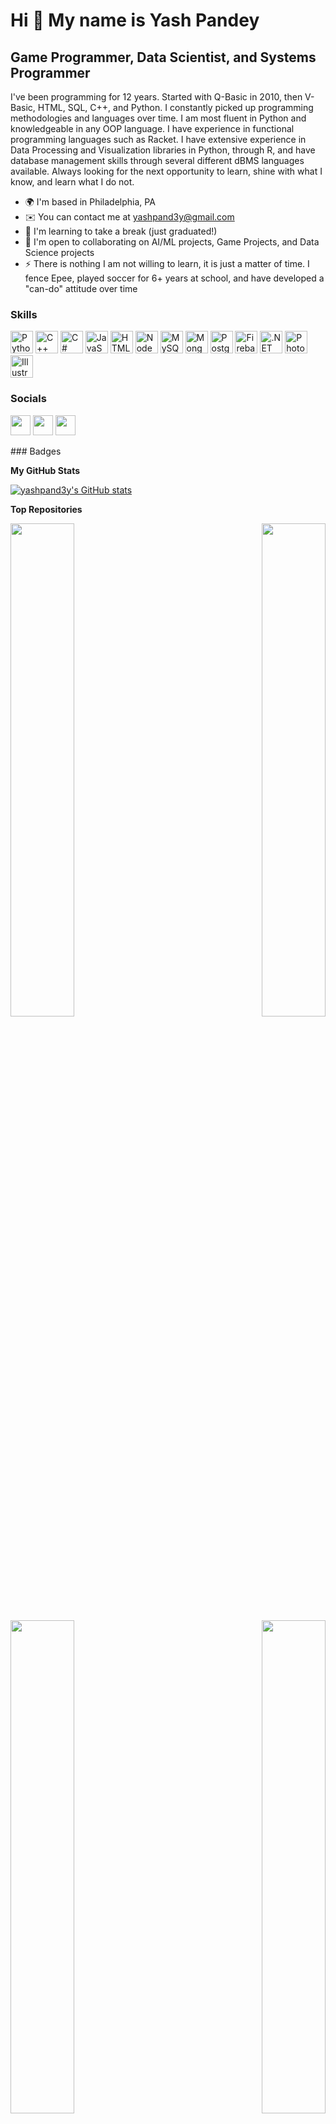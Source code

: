 Hi 👋 My name is Yash Pandey
============================

Game Programmer, Data Scientist, and Systems Programmer
-------------------------------------------------------

I've been programming for 12 years. Started with Q-Basic in 2010, then V-Basic, HTML, SQL, C++, and Python. I constantly picked up programming methodologies and languages over time. I am most fluent in Python and knowledgeable in any OOP language. I have experience in functional programming languages such as Racket. I have extensive experience in Data Processing and Visualization libraries in Python, through R, and have database management skills through several different dBMS languages available. Always looking for the next opportunity to learn, shine with what I know, and learn what I do not.

* 🌍  I'm based in Philadelphia, PA
* ✉️  You can contact me at [yashpand3y@gmail.com](mailto:yashpand3y@gmail.com)
* 🧠  I'm learning to take a break (just graduated!)
* 🤝  I'm open to collaborating on AI/ML projects, Game Projects, and Data Science projects
* ⚡  There is nothing I am not willing to learn, it is just a matter of time. I fence Epee, played soccer for 6+ years at school, and have developed a "can-do" attitude over time

### Skills

<p align="left">
<a href="https://www.python.org/" target="_blank" rel="noreferrer"><img src="https://raw.githubusercontent.com/danielcranney/readme-generator/main/public/icons/skills/python-colored.svg" width="36" height="36" alt="Python" /></a>
<a href="https://docs.microsoft.com/en-us/cpp/?view=msvc-170" target="_blank" rel="noreferrer"><img src="https://raw.githubusercontent.com/danielcranney/readme-generator/main/public/icons/skills/cplusplus-colored.svg" width="36" height="36" alt="C++" /></a>
<a href="https://docs.microsoft.com/en-us/dotnet/csharp/" target="_blank" rel="noreferrer"><img src="https://raw.githubusercontent.com/danielcranney/readme-generator/main/public/icons/skills/csharp-colored.svg" width="36" height="36" alt="C#" /></a>
<a href="https://developer.mozilla.org/en-US/docs/Web/JavaScript" target="_blank" rel="noreferrer"><img src="https://raw.githubusercontent.com/danielcranney/readme-generator/main/public/icons/skills/javascript-colored.svg" width="36" height="36" alt="JavaScript" /></a>
<a href="https://developer.mozilla.org/en-US/docs/Glossary/HTML5" target="_blank" rel="noreferrer"><img src="https://raw.githubusercontent.com/danielcranney/readme-generator/main/public/icons/skills/html5-colored.svg" width="36" height="36" alt="HTML5" /></a>
<a href="https://nodejs.org/en/" target="_blank" rel="noreferrer"><img src="https://raw.githubusercontent.com/danielcranney/readme-generator/main/public/icons/skills/nodejs-colored.svg" width="36" height="36" alt="NodeJS" /></a>
<a href="https://www.mysql.com/" target="_blank" rel="noreferrer"><img src="https://raw.githubusercontent.com/danielcranney/readme-generator/main/public/icons/skills/mysql-colored.svg" width="36" height="36" alt="MySQL" /></a>
<a href="https://www.mongodb.com/" target="_blank" rel="noreferrer"><img src="https://raw.githubusercontent.com/danielcranney/readme-generator/main/public/icons/skills/mongodb-colored.svg" width="36" height="36" alt="MongoDB" /></a>
<a href="https://www.postgresql.org/" target="_blank" rel="noreferrer"><img src="https://raw.githubusercontent.com/danielcranney/readme-generator/main/public/icons/skills/postgresql-colored.svg" width="36" height="36" alt="PostgreSQL" /></a>
<a href="https://firebase.google.com/" target="_blank" rel="noreferrer"><img src="https://raw.githubusercontent.com/danielcranney/readme-generator/main/public/icons/skills/firebase-colored.svg" width="36" height="36" alt="Firebase" /></a>
<a href="https://dotnet.microsoft.com/en-us/" target="_blank" rel="noreferrer"><img src="https://raw.githubusercontent.com/danielcranney/readme-generator/main/public/icons/skills/dot-net-colored.svg" width="36" height="36" alt=".NET" /></a>
<a href="https://www.adobe.com/uk/products/photoshop.html" target="_blank" rel="noreferrer"><img src="https://raw.githubusercontent.com/danielcranney/readme-generator/main/public/icons/skills/photoshop-colored.svg" width="36" height="36" alt="Photoshop" /></a>
<a href="adobe.com/uk/products/illustrator.html" target="_blank" rel="noreferrer"><img src="https://raw.githubusercontent.com/danielcranney/readme-generator/main/public/icons/skills/illustrator-colored.svg" width="36" height="36" alt="Illustrator" /></a>
</p>

### Socials

<p align="left"> <a href="https://www.github.com/yashpand3y" target="_blank" rel="noreferrer"><img src="https://raw.githubusercontent.com/danielcranney/readme-generator/main/public/icons/socials/github.svg" width="32" height="32" /></a> <a href="http://www.instagram.com/yash_pandey1" target="_blank" rel="noreferrer"><img src="https://raw.githubusercontent.com/danielcranney/readme-generator/main/public/icons/socials/instagram.svg" width="32" height="32" /></a> <a href="https://www.linkedin.com/in/yashpandey99/" target="_blank" rel="noreferrer"><img src="https://raw.githubusercontent.com/danielcranney/readme-generator/main/public/icons/socials/linkedin.svg" width="32" height="32" /></a></p>
### Badges

<b>My GitHub Stats</b>

<a href="http://www.github.com/yashpand3y"><img src="https://github-readme-stats.vercel.app/api?username=yashpand3y&show_icons=true&hide=&count_private=true&title_color=facc15&text_color=ffffff&icon_color=ef4444&bg_color=0f172a&hide_border=true&show_icons=true" alt="yashpand3y's GitHub stats" /></a>

<b>Top Repositories</b>

<div width="100%" align="center"><a href="https://github.com/yashpand3y/MachineLearning" align="left"><img align="left" width="45%" src="https://github-readme-stats.vercel.app/api/pin/?username=yashpand3y&repo=MachineLearning&title_color=facc15&text_color=ffffff&icon_color=ef4444&bg_color=0f172a&hide_border=true&locale=en" /></a><a href="https://github.com/yashpand3y/Overlap" align="right"><img align="right" width="45%" src="https://github-readme-stats.vercel.app/api/pin/?username=yashpand3y&repo=Overlap&title_color=facc15&text_color=ffffff&icon_color=ef4444&bg_color=0f172a&hide_border=true&locale=en" /></a></div><br /><br /><br /><br /><br /><br /><br />

<br /><br /><br /><br /><br />

<div width="100%" align="center"><a href="https://github.com/yashpand3y/RubiksCubeSolver" align="left"><img align="left" width="45%" src="https://github-readme-stats.vercel.app/api/pin/?username=yashpand3y&repo=RubiksCubeSolver&title_color=facc15&text_color=ffffff&icon_color=ef4444&bg_color=0f172a&hide_border=true&locale=en" /></a><a href="https://github.com/yashpand3y/EscapeTheLab" align="right"><img align="right" width="45%" src="https://github-readme-stats.vercel.app/api/pin/?username=yashpand3y&repo=EscapeTheLab&title_color=facc15&text_color=ffffff&icon_color=ef4444&bg_color=0f172a&hide_border=true&locale=en" /></a></div>
